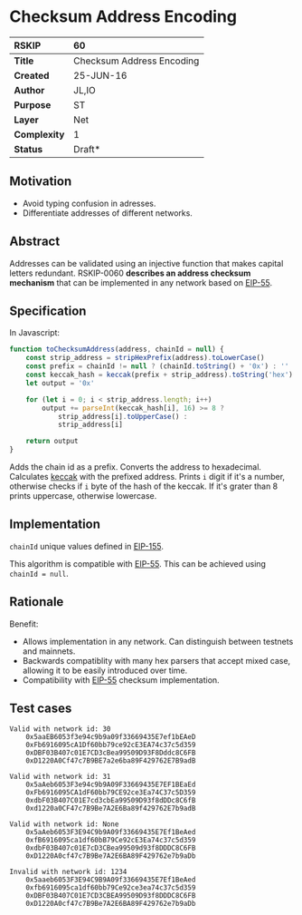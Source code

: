 # Checksum Address Encoding
|RSKIP          |60           |
| :------------ |:-------------|
|**Title**      |Checksum Address Encoding |
|**Created**    |25-JUN-16 |
|**Author**     |JL,IO |
|**Purpose**    |ST |
|**Layer**      |Net |
|**Complexity** |1 |
|**Status**     |Draft* |

## Motivation

- Avoid typing confusion in adresses.
- Differentiate addresses of different networks.

## Abstract

Addresses can be validated using an injective function that makes capital letters redundant.
RSKIP-0060 **describes an address checksum mechanism** that can be implemented in any network based on [EIP-55](https://github.com/ethereum/EIPs/blob/master/EIPS/eip-55.md).

## Specification
In Javascript:
```javascript
function toChecksumAddress(address, chainId = null) {
    const strip_address = stripHexPrefix(address).toLowerCase()
    const prefix = chainId != null ? (chainId.toString() + '0x') : ''
    const keccak_hash = keccak(prefix + strip_address).toString('hex')
    let output = '0x'

    for (let i = 0; i < strip_address.length; i++)
        output += parseInt(keccak_hash[i], 16) >= 8 ?
            strip_address[i].toUpperCase() :
            strip_address[i]

    return output
}
```
Adds the chain id as a prefix. Converts the address to hexadecimal. Calculates [keccak](https://csrc.nist.gov/csrc/media/publications/fips/202/final/documents/fips_202_draft.pdf) with the prefixed address. Prints `i` digit if it's a number, otherwise checks if `i` byte of the hash of the keccak. If it's grater than 8 prints uppercase, otherwise lowercase.

## Implementation

`chainId` unique values defined in [EIP-155](https://github.com/ethereum/EIPs/blob/master/EIPS/eip-155.md).

This algorithm is compatible with [EIP-55](https://github.com/ethereum/EIPs/blob/master/EIPS/eip-55.md). This can be achieved using `chainId = null`.

## Rationale
 
Benefit:
- Allows implementation in any network. Can distinguish between testnets and mainnets.
- Backwards compatiblity with many hex parsers that accept mixed case, allowing it to be easily introduced over time.
- Compatibility with [EIP-55](https://github.com/ethereum/EIPs/blob/master/EIPS/eip-55.md) checksum implementation.

## Test cases

```
Valid with network id: 30
    0x5aaEB6053f3e94c9b9a09f33669435E7ef1bEAeD
    0xFb6916095cA1Df60bb79ce92cE3EA74c37c5d359
    0xDBF03B407c01E7CD3cBea99509D93F8Dddc8C6FB
    0xD1220A0Cf47c7B9BE7a2e6ba89F429762E7B9adB

Valid with network id: 31
    0x5aAeb6053F3e94c9b9A09F33669435E7EF1BEaEd
    0xFb6916095CA1dF60bb79CE92ce3Ea74C37c5D359
    0xdbF03B407C01E7cd3cbEa99509D93f8dDDc8C6fB
    0xd1220a0CF47c7B9Be7A2E6Ba89f429762E7b9adB

Valid with network id: None
    0x5aAeb6053F3E94C9b9A09f33669435E7Ef1BeAed
    0xfB6916095ca1df60bB79Ce92cE3Ea74c37c5d359
    0xdbF03B407c01E7cD3CBea99509d93f8DDDC8C6FB
    0xD1220A0cf47c7B9Be7A2E6BA89F429762e7b9aDb

Invalid with network id: 1234
    0x5aaeb6053F3E94C9B9A09f33669435E7Ef1BeAed
    0xfb6916095ca1df60bb79Ce92ce3ea74c37c5d359
    0xDBF03B407C01E7CD3CBEA99509D93f8DDDC8C6FB
    0xD1220A0cf47c7B9Be7A2E6BA89F429762e7b9aDb
```
